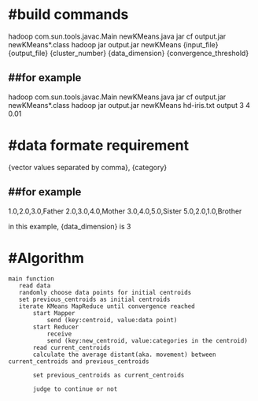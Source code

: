 #build commands
=================
hadoop com.sun.tools.javac.Main newKMeans.java
jar cf output.jar newKMeans*.class
hadoop jar output.jar newKMeans {input_file} {output_file} {cluster_number} {data_dimension} {convergence_threshold}

##for example
------------
hadoop com.sun.tools.javac.Main newKMeans.java
jar cf output.jar newKMeans*.class
hadoop jar output.jar newKMeans hd-iris.txt output 3 4 0.01

#data formate requirement
========================
{vector values separated by comma}, {category}

##for example
------------
1.0,2.0,3.0,Father
2.0,3.0,4.0,Mother
3.0,4.0,5.0,Sister
5.0,2.0,1.0,Brother

in this example, {data_dimension} is 3

#Algorithm
================
```
main function
   read data
   randomly choose data points for initial centroids
   set previous_centroids as initial centroids
   iterate KMeans MapReduce until convergence reached
       start Mapper 
           send (key:centroid, value:data point)
       start Reducer 
           receive
           send (key:new_centroid, value:categories in the centroid)
       read current_centroids
	   calculate the average distant(aka. movement) between current_centroids and previous_centroids
       
	   set previous_centroids as current_centroids

       judge to continue or not
```
